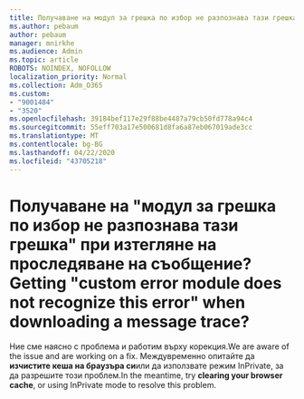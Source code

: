 ```yaml
---
title: Получаване на модул за грешка по избор не разпознава тази грешка при изтегляне на проследяване на съобщение?
ms.author: pebaum
author: pebaum
manager: mnirkhe
ms.audience: Admin
ms.topic: article
ROBOTS: NOINDEX, NOFOLLOW
localization_priority: Normal
ms.collection: Adm_O365
ms.custom:
- "9001484"
- "3520"
ms.openlocfilehash: 39184bef117e29f88be4487a79cb50fd778a94c4
ms.sourcegitcommit: 55eff703a17e500681d8fa6a87eb067019ade3cc
ms.translationtype: MT
ms.contentlocale: bg-BG
ms.lasthandoff: 04/22/2020
ms.locfileid: "43705218"
---
```

# <a name="getting-custom-error-module-does-not-recognize-this-error-when-downloading-a-message-trace"></a><span data-ttu-id="acbfe-102">Получаване на "модул за грешка по избор не разпознава тази грешка" при изтегляне на проследяване на съобщение?</span><span class="sxs-lookup"><span data-stu-id="acbfe-102">Getting "custom error module does not recognize this error" when downloading a message trace?</span></span>

<span data-ttu-id="acbfe-103">Ние сме наясно с проблема и работим върху корекция.</span><span class="sxs-lookup"><span data-stu-id="acbfe-103">We are aware of the issue and are working on a fix.</span></span>  <span data-ttu-id="acbfe-104">Междувременно опитайте да **изчистите кеша на браузъра си**или да използвате режим InPrivate, за да разрешите този проблем.</span><span class="sxs-lookup"><span data-stu-id="acbfe-104">In the meantime, try **clearing your browser cache**, or using InPrivate mode to resolve this problem.</span></span>